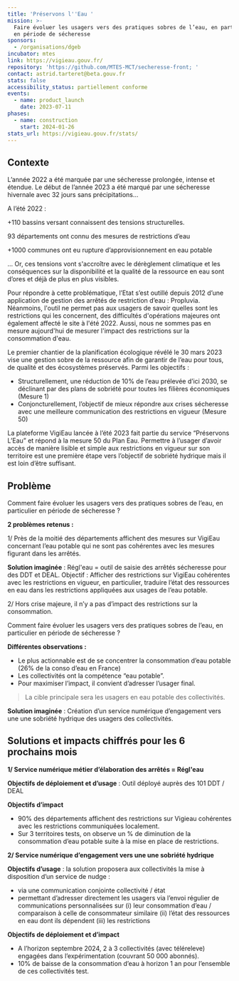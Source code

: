 ```yaml
---
title: 'Préservons l''Eau '
mission: >-
  Faire évoluer les usagers vers des pratiques sobres de l’eau, en particulier
  en période de sécheresse 
sponsors:
  - /organisations/dgeb
incubator: mtes
link: https://vigieau.gouv.fr/
repository: 'https://github.com/MTES-MCT/secheresse-front; '
contact: astrid.tarteret@beta.gouv.fr
stats: false
accessibility_status: partiellement conforme
events:
  - name: product_launch
    date: 2023-07-11
phases:
  - name: construction
    start: 2024-01-26
stats_url: https://vigieau.gouv.fr/stats/
---
```

## Contexte

L’année 2022 a été marquée par une sécheresse prolongée, intense et étendue. Le début de l’année 2023 a été marqué par une sécheresse hivernale avec 32 jours sans précipitations…

A l’été 2022 :

+110
bassins versant connaissent des tensions structurelles. 

93
départements ont connu des mesures de restrictions d’eau

+1000 
communes ont eu rupture d’approvisionnement en eau potable

… Or, ces tensions vont s'accroître avec le dérèglement climatique et les conséquences sur la disponibilité et la qualité de la ressource en eau sont d’ores et déjà de plus en plus visibles.

Pour répondre à cette problématique, l’Etat s’est outillé depuis 2012 d’une application de gestion des arrêtés de restriction d’eau : Propluvia. Néanmoins, l'outil ne permet pas aux usagers de savoir quelles sont les restrictions qui les concernent, des difficultés d'opérations majeures ont également affecté le site à l'été 2022. 
Aussi, nous ne sommes pas en mesure aujourd'hui de mesurer l'impact des restrictions sur la consommation d'eau. 

Le premier chantier de la planification écologique révélé le 30 mars 2023 vise une gestion sobre de la ressource afin de garantir de l’eau pour tous, de qualité et des écosystèmes préservés. Parmi les objectifs :
* Structurellement, une réduction de 10% de l’eau prélevée d’ici 2030, se déclinant par des plans de sobriété pour toutes les filières économiques (Mesure 1) 
* Conjoncturellement, l’objectif de mieux répondre aux crises sécheresse avec une meilleure communication des restrictions en vigueur (Mesure 50) 

La plateforme VigiEau lancée à l’été 2023 fait partie du service “Préservons L’Eau” et répond à la mesure 50 du Plan Eau. Permettre à l’usager d’avoir accès de manière lisible et simple aux restrictions en vigueur sur son territoire est une première étape vers l’objectif de sobriété hydrique mais il est loin d’être suffisant. 


## Problème

Comment faire évoluer les usagers vers des pratiques sobres de l’eau, en particulier en période de sécheresse ? 

**2 problèmes retenus :**

1/ Près de la moitié des départements affichent des mesures sur VigiEau concernant lʼeau potable qui ne sont pas cohérentes avec les mesures figurant dans les arrêtés.


**Solution imaginée** : Régl'eau = outil de saisie des arrêtés sécheresse pour des DDT et DEAL.
Objectif : Afficher des restrictions sur VigiEau cohérentes avec les restrictions en vigueur, en particulier, traduire lʼétat des ressources en eau dans les restrictions appliquées aux usages de lʼeau potable.

2/ Hors crise majeure, il nʼy a pas dʼimpact des restrictions sur la consommation.

Comment faire évoluer les usagers vers des pratiques sobres de lʼeau, en particulier en période de sécheresse ?

**Différentes observations :**
* Le plus actionnable est de se concentrer la consommation dʼeau potable (26% de la conso dʼeau en France)
* Les collectivités ont la compétence “eau potableˮ. 
* Pour maximiser lʼimpact, il convient dʼadresser lʼusager final.
> La cible principale sera les usagers en eau potable des collectivités.

**Solution imaginée** : Création dʼun service numérique dʼengagement vers une une sobriété hydrique des usagers des
collectivités.


## Solutions et impacts chiffrés pour les 6 prochains mois

**1/ Service numérique métier dʼélaboration des arrêtés = Régl'eau**

**Objectifs de déploiement et dʼusage** : Outil déployé auprès des 101 DDT / DEAL

**Objectifs dʼimpact**
* 90% des départements affichent des restrictions sur Vigieau cohérentes avec les restrictions communiquées localement.
* Sur 3 territoires tests, on observe un % de diminution de la consommation dʼeau potable suite à la mise en place de restrictions.


**2/ Service numérique dʼengagement vers une une sobriété hydrique**

**Objectifs dʼusage** : la solution proposera aux collectivités la mise à disposition dʼun service de nudge :
- via une communication conjointe collectivité / état
- permettant dʼadresser directement les usagers via lʼenvoi régulier de communications personnalisées sur (i) leur consommation dʼeau / comparaison à celle de consommateur similaire (ii) lʼétat des ressources en eau dont ils dépendent (iii) les restrictions

**Objectifs de déploiement et dʼimpact**

* A lʼhorizon septembre 2024, 2 à 3 collectivités (avec téléreleve) engagées dans lʼexpérimentation (couvrant 50 000 abonnés).
* 10% de baisse de la consommation dʼeau à horizon 1 an pour lʼensemble de ces collectivités test.



